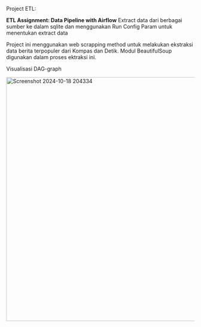 Project ETL: 

**ETL Assignment: Data Pipeline with Airflow**
Extract data dari berbagai sumber ke dalam sqlite dan menggunakan Run Config Param untuk menentukan extract data

Project ini menggunakan web scrapping method untuk melakukan ekstraksi data berita terpopuler dari Kompas dan Detik. 
Modul BeautifulSoup digunakan dalam proses ektraksi ini.

Visualisasi DAG-graph

<img width="653" alt="Screenshot 2024-10-18 204334" src="https://github.com/user-attachments/assets/1bcfa541-a30b-4409-9bf8-fb33db5ee7c8">


